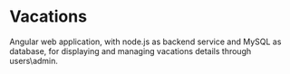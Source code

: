 # Vacations
Angular web application, with node.js as backend service and MySQL as database, for displaying and managing vacations details through users\admin.
